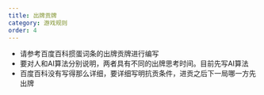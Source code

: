 ```yaml
---
title: 出牌贡牌
category: 游戏规则
order: 4
---
```


+ 请参考百度百科掼蛋词条的出牌贡牌进行编写
+ 要对人和AI算法分别说明，两者具有不同的出牌思考时间。目前先写AI算法
+ 百度百科没有写得那么详细，要详细写明抗贡条件，进贡之后下一局哪一方先出牌
